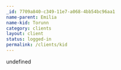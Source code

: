 ```yaml
---
_id: 7709a840-c349-11e7-a068-4bb54bc96aa1
name-parent: Emilia
name-kid: Torunn
category: clients
layout: client
status: logged-in
permalink: /clients/kid
---
```

undefined
